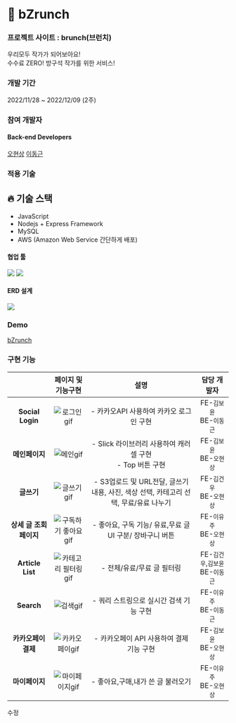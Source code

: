 # 🥨 bZrunch

### 프로젝트 사이트 : brunch(브런치)

우리모두 작가가 되어보아요! <br>
수수료 ZERO! 방구석 작가를 위한 서비스!

### 개발 기간

2022/11/28 ~ 2022/12/09 (2주)

### 참여 개발자

#### Back-end Developers <br>

[오현상](https://github.com/MatheGoD)
[이동근](https://github.com/LEEDONGKEN)

### 적용 기술

## :fire: 기술 스택

-   JavaScript
-   Nodejs + Express Framework
-   MySQL
-   AWS (Amazon Web Service 간단하게 배포)

#### 협업 툴

<p display="inline">
  <img src="https://img.shields.io/badge/notion-000000?style=for-the-badge&logo=Notion&logoColor=white"> 
  <img src="https://img.shields.io/badge/trello-0052CC?style=for-the-badge&logo=Trello&logoColor=white"> 
</p>

#### ERD 설계

<p>
 <img src ="https://ifh.cc/v-T9QWLP">
</p>

### Demo

<a href="https://drive.google.com/file/d/17x1wNOCO07Vvt7bqkH9kv6i-WV3m0EDh/view?usp=share_link" target="_blank">bZrunch</a>

### 구현 기능

|                         |                                                       페이지 및 기능구현                                                       |                                         설명                                         |             담당 개발자             |
| :---------------------: | :----------------------------------------------------------------------------------------------------------------------------: | :----------------------------------------------------------------------------------: | :---------------------------------: |
|    **Social Login**     |      ![로그인gif](https://user-images.githubusercontent.com/110155085/206890163-512e7a93-b9ed-483a-bbe3-3542dcf160c7.gif)      |                       - 카카오API 사용하여 카카오 로그인 구현                        |     FE-`김보윤`<br>BE-`이동근`      |
|     **메인페이지**      |       ![메인gif](https://user-images.githubusercontent.com/110155085/206890242-efcebc29-7eb6-4258-94ee-4de753e825f9.gif)       |              - Slick 라이브러리 사용하여 캐러셀 구현<br>- Top 버튼 구현              |     FE-`김보윤`<br>BE-`오현상`      |
|       **글쓰기**        |      ![글쓰기gif](https://user-images.githubusercontent.com/110155085/206893017-ab5fc190-1eb3-4ad2-a651-748a0a886cb3.gif)      | - S3업로드 및 URL전달, 글쓰기 내용, 사진, 색상 선택, 카테고리 선택, 무료/유료 나누기 |     FE-`김건우`<br>BE-`오현상`      |
| **상세 글 조회 페이지** | ![구독하기 좋아요gif](https://user-images.githubusercontent.com/110155085/206890274-3a7e4efc-0d06-4c5d-9384-5d4f8cdde648.gif)  |               - 좋아요, 구독 기능/ 유료,무료 글 UI 구분/ 장바구니 버튼               |     FE-`이유주`<br>BE-`오현상`      |
|    **Article List**     | ![카테고리 필터링 gif](https://user-images.githubusercontent.com/110155085/206890288-b5fdff60-5545-45cc-ab4a-bcea38f9fc22.gif) |                              - 전체/유료/무료 글 필터링                              | FE-`김건우`,`김보윤`<br>BE-`이동근` |
|       **Search**        |       ![검색gif](https://user-images.githubusercontent.com/110155085/206892848-81d24fd9-1635-4d27-8d68-c47d7287313d.gif)       |                       - 쿼리 스트링으로 실시간 검색 기능 구현                        |     FE-`이유주`<br>BE-`이동근`      |
|   **카카오페이 결제**   |    ![카카오페이gif](https://user-images.githubusercontent.com/110155085/206892734-b064aba3-a9c8-4cb6-8dd1-aa96aed6876c.gif)    |                       - 카카오페이 API 사용하여 결제 기능 구현                       |     FE-`김보윤`<br>BE-`오현상`      |
|     **마이페이지**      |    ![마이페이지gif](https://user-images.githubusercontent.com/110155085/206890374-f04f9df5-e710-4623-8b83-ebf2ca60083c.gif)    |                          - 좋아요,구매,내가 쓴 글 불러오기                           |     FE-`이유주`<br>BE-`오현상`      |

수정
